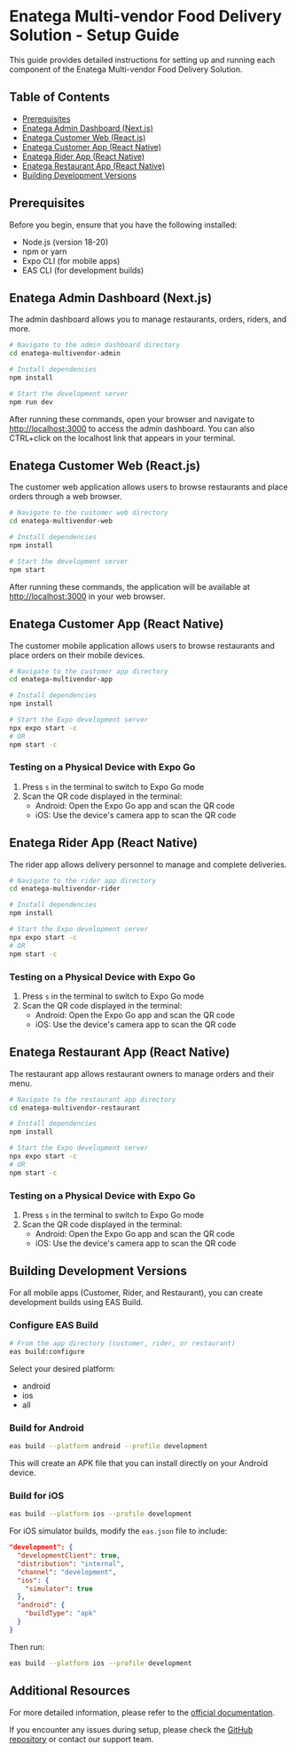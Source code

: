 # Enatega Multi-vendor Food Delivery Solution - Setup Guide

This guide provides detailed instructions for setting up and running each component of the Enatega Multi-vendor Food Delivery Solution.

## Table of Contents
- [Prerequisites](#prerequisites)
- [Enatega Admin Dashboard (Next.js)](#enatega-admin-dashboard-nextjs)
- [Enatega Customer Web (React.js)](#enatega-customer-web-reactjs)
- [Enatega Customer App (React Native)](#enatega-customer-app-react-native)
- [Enatega Rider App (React Native)](#enatega-rider-app-react-native)
- [Enatega Restaurant App (React Native)](#enatega-restaurant-app-react-native)
- [Building Development Versions](#building-development-versions)

## Prerequisites

Before you begin, ensure that you have the following installed:
- Node.js (version 18-20)
- npm or yarn
- Expo CLI (for mobile apps)
- EAS CLI (for development builds)

## Enatega Admin Dashboard (Next.js)

The admin dashboard allows you to manage restaurants, orders, riders, and more.

```bash
# Navigate to the admin dashboard directory
cd enatega-multivendor-admin

# Install dependencies
npm install

# Start the development server
npm run dev
```

After running these commands, open your browser and navigate to [http://localhost:3000](http://localhost:3000) to access the admin dashboard. You can also CTRL+click on the localhost link that appears in your terminal.

## Enatega Customer Web (React.js)

The customer web application allows users to browse restaurants and place orders through a web browser.

```bash
# Navigate to the customer web directory
cd enatega-multivendor-web

# Install dependencies
npm install

# Start the development server
npm start
```

After running these commands, the application will be available at [http://localhost:3000](http://localhost:3000) in your web browser.

## Enatega Customer App (React Native)

The customer mobile application allows users to browse restaurants and place orders on their mobile devices.

```bash
# Navigate to the customer app directory
cd enatega-multivendor-app

# Install dependencies
npm install

# Start the Expo development server
npx expo start -c
# OR
npm start -c
```

### Testing on a Physical Device with Expo Go

1. Press `s` in the terminal to switch to Expo Go mode
2. Scan the QR code displayed in the terminal:
   - Android: Open the Expo Go app and scan the QR code
   - iOS: Use the device's camera app to scan the QR code

## Enatega Rider App (React Native)

The rider app allows delivery personnel to manage and complete deliveries.

```bash
# Navigate to the rider app directory
cd enatega-multivendor-rider

# Install dependencies
npm install

# Start the Expo development server
npx expo start -c
# OR
npm start -c
```

### Testing on a Physical Device with Expo Go

1. Press `s` in the terminal to switch to Expo Go mode
2. Scan the QR code displayed in the terminal:
   - Android: Open the Expo Go app and scan the QR code
   - iOS: Use the device's camera app to scan the QR code

## Enatega Restaurant App (React Native)

The restaurant app allows restaurant owners to manage orders and their menu.

```bash
# Navigate to the restaurant app directory
cd enatega-multivendor-restaurant

# Install dependencies
npm install

# Start the Expo development server
npx expo start -c
# OR
npm start -c
```

### Testing on a Physical Device with Expo Go

1. Press `s` in the terminal to switch to Expo Go mode
2. Scan the QR code displayed in the terminal:
   - Android: Open the Expo Go app and scan the QR code
   - iOS: Use the device's camera app to scan the QR code

## Building Development Versions

For all mobile apps (Customer, Rider, and Restaurant), you can create development builds using EAS Build.

### Configure EAS Build

```bash
# From the app directory (customer, rider, or restaurant)
eas build:configure
```

Select your desired platform:
- android
- ios
- all

### Build for Android

```bash
eas build --platform android --profile development
```

This will create an APK file that you can install directly on your Android device.

### Build for iOS

```bash
eas build --platform ios --profile development
```

For iOS simulator builds, modify the `eas.json` file to include:

```json
"development": {
  "developmentClient": true,
  "distribution": "internal",
  "channel": "development",
  "ios": {
    "simulator": true
  },
  "android": {
    "buildType": "apk"
  }
}
```

Then run:

```bash
eas build --platform ios --profile development
```

## Additional Resources

For more detailed information, please refer to the [official documentation](https://enatega.com/multivendor-documentation/).

If you encounter any issues during setup, please check the [GitHub repository](https://github.com/Ninjas-Code-official/Enatega-Multivendor-Food-Delivery-Solution) or contact our support team.
